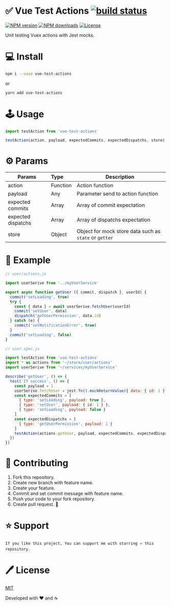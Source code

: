 # ✅ Vue Test Actions <a href="https://biigpongsatorn.github.io/#/vue-test-actions"><img src="https://travis-ci.org/biigpongsatorn/biigpongsatorn.github.io.svg?branch=dev" alt="build status"></a>
<a href="https://npmjs.com/package/vue-test-actions"><img src="https://img.shields.io/npm/v/vue-test-actions.svg?style=flat" alt="NPM version"></a> <a href="https://npmjs.com/package/vue-test-actions"><img src="https://img.shields.io/npm/dm/vue-test-actions.svg?style=flat" alt="NPM downloads"></a> <a href="https://www.npmjs.com/package/vue-test-actions"><img src="https://img.shields.io/npm/l/vue-test-actions.svg?style=flat" alt="License"></a>

Unit testing Vuex actions with Jest mocks.

# 💻 Install

```sh
npm i --save vue-test-actions
```
or
```sh
yarn add vue-test-actions
```

# 🕹 Usage

```javascript
import testAction from 'vue-test-actions'

testAction(action, payload, expectedCommits, expectedDispatchs, store)
```

# ⚙️ Params
| Params            | Type          | Description                       |
| ----------------- |:--------------| ----------------------------------|
| action            | Function      | Action function                   |
| payload           | Any           | Parameter send to action function |
| expected commits  | Array         | Array of commit expectation       |
| expected dispatchs| Array         | Array of dispatchs expectation    |
| store             | Object        | Object for mock store data such as `state` or `getter` |


# 🔎 Example

```javascript
// user/actions.js

import userSerive from '../myUserService'

export async function getUser ({ commit, dispatch }, userId) {
  commit('setLoading', true)
  try {
    const { data } = await userSerive.fetchUser(userId)
    commit('setUser', data)
    dispatch('getUserPermission', data.id)
  } catch (e) {
    commit('setNotificationError', true)
  }
  commit('setLoading', false)
}
```

```javascript
// user.spec.js

import testAction from 'vue-test-actions'
import * as actions from '~/store/user/actions'
import userSerive from '~/services/myUserService'

describe('getUser', () => {
  test('If success', () => {
    const payload = 1
    userSerive.fetchUser = jest.fn().mockReturnValue({ data: { id: 1 } })
    const expectedCommits = [
      { type: 'setLoading', payload: true },
      { type: 'setUser', payload: { id: 1 } },
      { type: 'setLoading', payload: false }
    ]
    const expectedDispatchs = [
      { type: 'getUserPermission', payload: 1 }
    ]
    testAction(actions.getUser, payload, expectedCommits, expectedDispatchs)
  })
})

```

# 🤝 Contributing
1. Fork this repository.
2. Create new branch with feature name.
3. Create your feature.
4. Commit and set commit message with feature name.
5. Push your code to your fork repository.
6. Create pull request. 🙂

# ⭐️ Support

```
If you like this project, You can support me with starring ⭐ this repository.
```

# 🖊 License

[MIT](LICENSE)

Developed with ❤️ and ☕️ 
